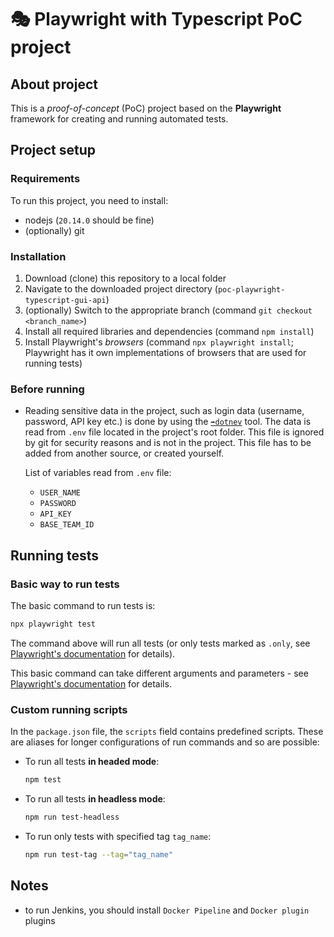 # 🎭 Playwright with Typescript PoC project

## About project

This is a *proof-of-concept* (PoC) project based on the **Playwright** framework for creating and running automated tests.

## Project setup

### Requirements

To run this project, you need to install:

- nodejs (`20.14.0` should be fine)
- (optionally) git

### Installation

1. Download (clone) this repository to a local folder
2. Navigate to the downloaded project directory (`poc-playwright-typescript-gui-api`)
3. (optionally) Switch to the appropriate branch (command `git checkout <branch_name>`)
4. Install all required libraries and dependencies (command `npm install`)
5. Install Playwright's *browsers* (command `npx playwright install`; Playwright has it own implementations of browsers that are used for running tests)

### Before running

- Reading sensitive data in the project, such as login data (username, password, API key etc.) is done by using the [`➡️dotnev`](https://github.com/motdotla/dotenv) tool. The data is read from `.env` file located in the project's root folder. This file is ignored by git for security reasons and is not in the project. This file has to be added from another source, or created yourself.

  List of variables read from `.env` file:
  - `USER_NAME`
  - `PASSWORD`
  - `API_KEY`
  - `BASE_TEAM_ID` 

## Running tests

### Basic way to run tests

The basic command to run tests is:

```bash
npx playwright test
```
The command above will run all tests (or only tests marked as `.only`, see [Playwright's documentation](https://playwright.dev/docs/api/class-test#test-only) for details).

This basic command can take different arguments and parameters - see [Playwright's documentation](https://playwright.dev/docs/test-cli#introduction) for details.

### Custom running scripts

In the `package.json` file, the `scripts` field contains predefined scripts. These are aliases for longer configurations of run commands and so are possible:

- To run all tests **in headed mode**:

  ```bash
  npm test
  ```

- To run all tests **in headless mode**:

  ```bash
  npm run test-headless
  ```

- To run only tests with specified tag `tag_name`:
  
  ```bash
  npm run test-tag --tag="tag_name"
  ```

## Notes

- to run Jenkins, you should install `Docker Pipeline` and `Docker plugin` plugins